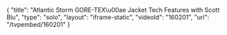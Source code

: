{
    "title": "Atlantic Storm GORE-TEX\u00ae Jacket Tech Features with Scott Blu",
    "type": "solo",
    "layout": "iframe-static",
    "videoId": "160201",
    "url": "\/tvpembed\/160201"
}